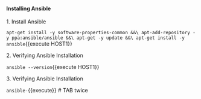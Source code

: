 #### Installing Ansible

1\. Install Ansible

`apt-get install -y software-properties-common &&\
apt-add-repository -y ppa:ansible/ansible &&\
apt-get -y update &&\
apt-get install -y ansible`{{execute HOST1}}

2\. Verifying Ansible Installation  

`ansible --version`{{execute HOST1}}

3\. Verifying Ansible Installation  

`ansible-`{{execute}} # TAB twice
